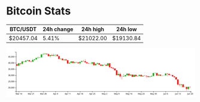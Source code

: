 # Bitcoin Stats

BTC/USDT|24h change|24h high|24h low|
|---|---|---|---|
|$20457.04|5.41%|$21022.00|$19130.84|

<img src="./chart.svg">
